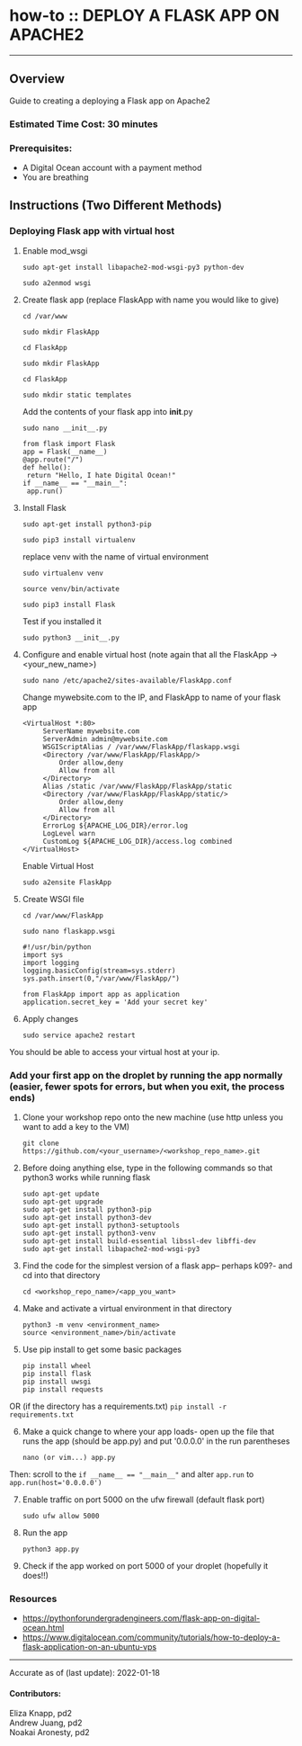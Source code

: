 # how-to :: DEPLOY A FLASK APP ON APACHE2
---
## Overview
Guide to creating a deploying a Flask app on Apache2

### Estimated Time Cost: 30 minutes

### Prerequisites:
- A Digital Ocean account with a payment method
- You are breathing

## Instructions (Two Different Methods)

### Deploying Flask app with virtual host
1. Enable mod_wsgi
   ```
   sudo apt-get install libapache2-mod-wsgi-py3 python-dev
   ```
   ```
   sudo a2enmod wsgi 
   ```
2. Create flask app (replace FlaskApp with name you would like to give)
   ```
   cd /var/www
   ```
   ```
   sudo mkdir FlaskApp
   ```
   ```
   cd FlaskApp
   ```
   ```
   sudo mkdir FlaskApp
   ```
   ```
   cd FlaskApp
   ```
   ```
   sudo mkdir static templates
   ```
   Add the contents of your flask app into __init__.py
   ```
   sudo nano __init__.py 
   ```
   ```
   from flask import Flask
   app = Flask(__name__)
   @app.route("/")
   def hello():
   	return "Hello, I hate Digital Ocean!"
   if __name__ == "__main__":
   	app.run()
   ```
3. Install Flask
   ```
   sudo apt-get install python3-pip 
   ```
   ```
   sudo pip3 install virtualenv 
   ```
   replace venv with the name of virtual environment
   ```
   sudo virtualenv venv
   ```
   ```
   source venv/bin/activate 
   ```
   ```
   sudo pip3 install Flask 
   ```
   Test if you installed it
   ```
   sudo python3 __init__.py 
   ```
4. Configure and enable virtual host (note again that all the FlaskApp -> <your_new_name>)
   ```
   sudo nano /etc/apache2/sites-available/FlaskApp.conf
   ```
   Change mywebsite.com to the IP, and FlaskApp to name of your flask app
   ```
   <VirtualHost *:80>
		ServerName mywebsite.com
		ServerAdmin admin@mywebsite.com
		WSGIScriptAlias / /var/www/FlaskApp/flaskapp.wsgi
		<Directory /var/www/FlaskApp/FlaskApp/>
			Order allow,deny
			Allow from all
		</Directory>
		Alias /static /var/www/FlaskApp/FlaskApp/static
		<Directory /var/www/FlaskApp/FlaskApp/static/>
			Order allow,deny
			Allow from all
		</Directory>
		ErrorLog ${APACHE_LOG_DIR}/error.log
		LogLevel warn
		CustomLog ${APACHE_LOG_DIR}/access.log combined
   </VirtualHost>
   ```
   Enable Virtual Host
   ```
   sudo a2ensite FlaskApp
   ```
5. Create WSGI file 
   ```
   cd /var/www/FlaskApp
   ```
   ```
   sudo nano flaskapp.wsgi 
   ```
   ```
   #!/usr/bin/python
   import sys
   import logging
   logging.basicConfig(stream=sys.stderr)
   sys.path.insert(0,"/var/www/FlaskApp/")

   from FlaskApp import app as application
   application.secret_key = 'Add your secret key'
   ```
6. Apply changes
   ```
   sudo service apache2 restart 
   ```
You should be able to access your virtual host at your ip. 

### Add your first app on the droplet by running the app normally (easier, fewer spots for errors, but when you exit, the process ends)
1. Clone your workshop repo onto the new machine (use http unless you want to add a key to the VM)
   ```
   git clone https://github.com/<your_username>/<workshop_repo_name>.git
   ```
2. Before doing anything else, type in the following commands so that python3 works while running flask
   ```
   sudo apt-get update
   sudo apt-get upgrade
   sudo apt-get install python3-pip
   sudo apt-get install python3-dev
   sudo apt-get install python3-setuptools
   sudo apt-get install python3-venv
   sudo apt-get install build-essential libssl-dev libffi-dev
   sudo apt-get install libapache2-mod-wsgi-py3
   ```
3. Find the code for the simplest version of a flask app– perhaps k09?- and cd into that directory
    ```
    cd <workshop_repo_name>/<app_you_want>
    ```
4. Make and activate a virtual environment in that directory
    ```
    python3 -m venv <environment_name>
    source <environment_name>/bin/activate
    ```
5. Use pip install to get some basic packages 
    ```
    pip install wheel 
    pip install flask
    pip install uwsgi
    pip install requests
    ```
OR (if the directory has a requirements.txt)
    ```
    pip install -r requirements.txt
    ```

6. Make a quick change to where your app loads- open up the file that runs the app (should be app.py) and put '0.0.0.0' in the run parentheses
    ```
    nano (or vim...) app.py
    ```
  Then: scroll to the ```if __name__ == "__main__"``` and alter ```app.run``` to 
  ```app.run(host='0.0.0.0')```

7. Enable traffic on port 5000 on the ufw firewall (default flask port)
    ```
    sudo ufw allow 5000
    ```
7. Run the app
    ```
    python3 app.py
    ```
8. Check if the app worked on port 5000 of your droplet (hopefully it does!!)

### Resources
* https://pythonforundergradengineers.com/flask-app-on-digital-ocean.html
* https://www.digitalocean.com/community/tutorials/how-to-deploy-a-flask-application-on-an-ubuntu-vps
---

Accurate as of (last update): 2022-01-18

#### Contributors:  
Eliza Knapp, pd2  
Andrew Juang, pd2  
Noakai Aronesty, pd2

